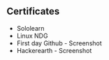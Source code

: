 ##  Certificates
*  Sololearn
*  Linux NDG
*  First day Github - Screenshot
*  Hackerearth - Screenshot
